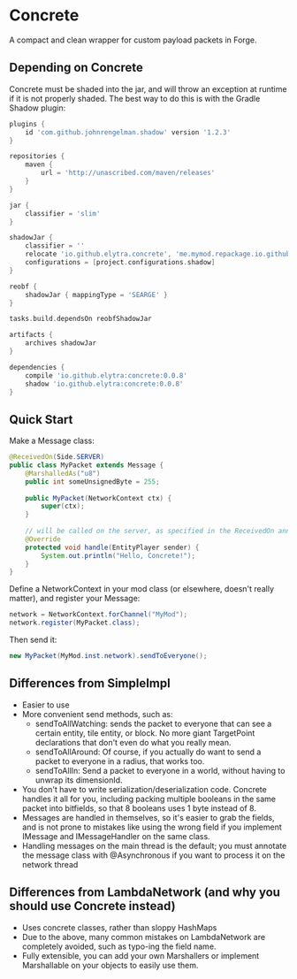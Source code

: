 # Concrete
A compact and clean wrapper for custom payload packets in Forge.

## Depending on Concrete
Concrete must be shaded into the jar, and will throw an exception at runtime if
it is not properly shaded. The best way to do this is with the Gradle Shadow
plugin:
```gradle
plugins {
	id 'com.github.johnrengelman.shadow' version '1.2.3'
}

repositories {
	maven {
		url = 'http://unascribed.com/maven/releases'
	}
}

jar {
	classifier = 'slim'
}

shadowJar {
	classifier = ''
	relocate 'io.github.elytra.concrete', 'me.mymod.repackage.io.github.elytra.concrete'
	configurations = [project.configurations.shadow]
}

reobf {
	shadowJar { mappingType = 'SEARGE' }
}

tasks.build.dependsOn reobfShadowJar

artifacts {
	archives shadowJar
}

dependencies {
	compile 'io.github.elytra:concrete:0.0.8'
	shadow 'io.github.elytra:concrete:0.0.8'
}
```

## Quick Start
Make a Message class:
```java
@ReceivedOn(Side.SERVER)
public class MyPacket extends Message {
	@MarshalledAs("u8")
	public int someUnsignedByte = 255;
	
	public MyPacket(NetworkContext ctx) {
		super(ctx);
	}
	
	// will be called on the server, as specified in the ReceivedOn annotation
	@Override
	protected void handle(EntityPlayer sender) {
		System.out.println("Hello, Concrete!");
	}
}
```

Define a NetworkContext in your mod class (or elsewhere, doesn't really matter),
and register your Message:
```java
network = NetworkContext.forChannel("MyMod");
network.register(MyPacket.class);
```

Then send it:
```java
new MyPacket(MyMod.inst.network).sendToEveryone();
```

## Differences from SimpleImpl

* Easier to use
* More convenient send methods, such as:
	* sendToAllWatching: sends the packet to everyone that can see a certain
		entity, tile entity, or block. No more giant TargetPoint declarations
		that don't even do what you really mean.
	* sendToAllAround: Of course, if you actually do want to send a packet to
		everyone in a radius, that works too.
	* sendToAllIn: Send a packet to everyone in a world, without having to
		unwrap its dimensionId.
* You don't have to write serialization/deserialization code. Concrete
	handles it all for you, including packing multiple booleans in the same
	packet into bitfields, so that 8 booleans uses 1 byte instead of 8.
* Messages are handled in themselves, so it's easier to grab the fields, and is
	not prone to mistakes like using the wrong field if you implement IMessage
	and IMessageHandler on the same class.
* Handling messages on the main thread is the default; you must annotate the
	message class with @Asynchronous if you want to process it on the network
	thread

## Differences from LambdaNetwork (and why you should use Concrete instead)

* Uses concrete classes, rather than sloppy HashMaps
* Due to the above, many common mistakes on LambdaNetwork are completely
	avoided, such as typo-ing the field name.
* Fully extensible, you can add your own Marshallers or implement Marshallable
	on your objects to easily use them.
